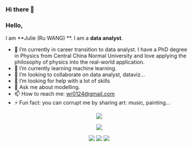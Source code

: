 ### Hi there 👋

<!--
**wr0124/wr0124** is a ✨ _special_ ✨ repository because its `README.md` (this file) appears on your GitHub profile.

Here are some ideas to get you started:

- 🔭 I’m currently working on ...
- 🌱 I’m currently learning ...
- 👯 I’m looking to collaborate on ...
- 🤔 I’m looking for help with ...
- 💬 Ask me about ...
- 📫 How to reach me: ...
- 😄 Pronouns: ...
- ⚡ Fun fact: ...
-->

### Hello,

I am **Julie (Ru WANG) **. I am a **data analyst**.

- 🔭 I’m currently in career transition to data analyst. I have a PhD degree in Physics from Central China Normal University and love applying the philosophy of physics into the real-world application.
- 🌱 I’m currently learning machine learning.
- 👯 I’m looking to collaborate on data analyst, dataviz...
- 🤔 I’m looking for help with a lot of skills 
- 💬 Ask me about modelling.
- 📫 How to reach me: wr0124@gmail.com
- ⚡ Fun fact: you can corrupt me by sharing art: music, painting...

<p align="center">
  <img src="images/userstats.svg" />
</p>

<p align="center">
  <img src="[![GitHub Streak](https://streak-stats.demolab.com?user=wr0124)](https://git.io/streak-stats)" />
</p>

<p align="center">
  <img src="http://github-profile-summary-cards.vercel.app/api/cards/repos-per-language?username=wr0124&theme=default" />
  <img src="http://github-profile-summary-cards.vercel.app/api/cards/most-commit-language?username=wr0124&theme=default" />
  <img src="http://github-profile-summary-cards.vercel.app/api/cards/productive-time?username=wr0124&theme=default&utcOffset=8" />
 </p>
